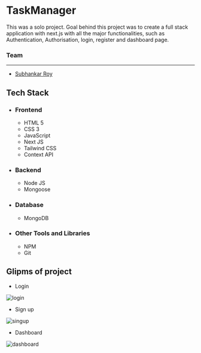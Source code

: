 # TaskManager

<p>
This was a solo project.
Goal behind this project was to create a full stack application with next.js with all the major functionalities, such as  Authentication, Authorisation, login, register and dashboard page.
</p>


### Team
___
 <ul>
        <li><a href="https://github.com/subhankarroy612">Subhankar Roy</a></li>
  </ul>
  
## Tech Stack
 - ### Frontend 
   * HTML 5
   * CSS 3
   * JavaScript
   * Next JS
   * Tailwind CSS
   * Context API 

 - ### Backend

   * Node JS
   * Mongoose
   
 - ### Database
   * MongoDB

 - ### Other Tools and Libraries 
   * NPM
   * Git



 ## Glipms of project

   - Login 
<img src="https://i.imgur.com/HEm8MP0.png" alt="login" />



   - Sign up 
<img src="https://i.imgur.com/g6wboEf.png" alt="singup" />



   - Dashboard
<img src="https://i.imgur.com/3H8qK37.png" alt="dashboard" />





